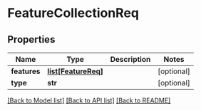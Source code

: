 # FeatureCollectionReq

## Properties
Name | Type | Description | Notes
------------ | ------------- | ------------- | -------------
**features** | [**list[FeatureReq]**](FeatureReq.md) |  | [optional] 
**type** | **str** |  | [optional] 

[[Back to Model list]](../README.md#documentation-for-models) [[Back to API list]](../README.md#documentation-for-api-endpoints) [[Back to README]](../README.md)


